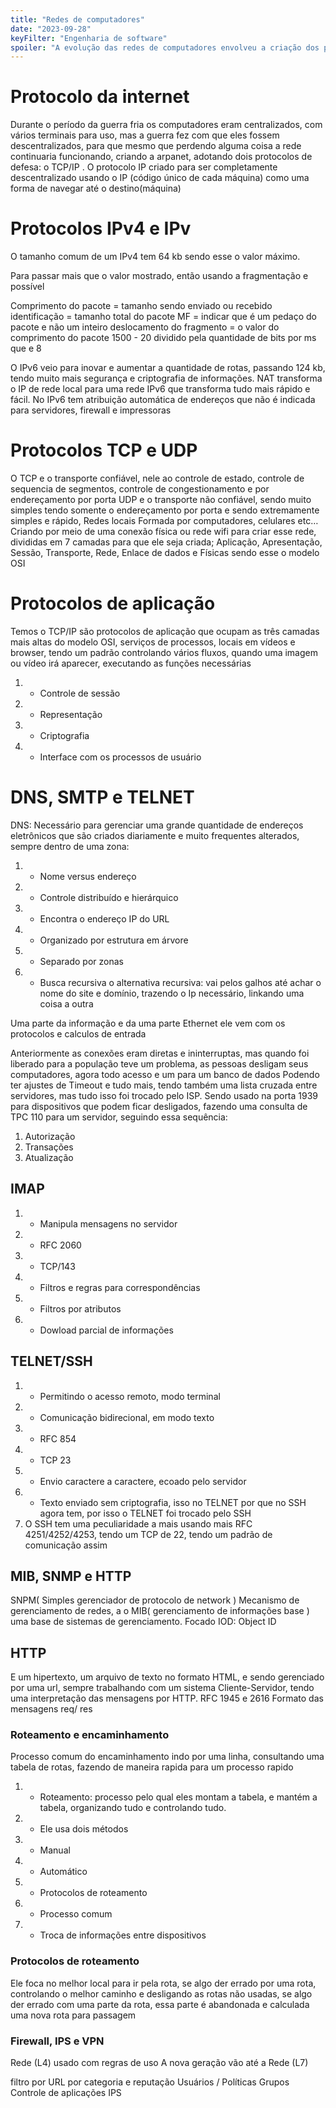 ```yaml
---
title: "Redes de computadores"
date: "2023-09-28"
keyFilter: "Engenharia de software"
spoiler: "A evolução das redes de computadores envolveu a criação dos protocolos, juntamente com protocolos de aplicação"
---
```


# Protocolo da internet

Durante o período da guerra fria os computadores eram centralizados, com vários terminais para uso, mas a guerra fez com que eles fossem descentralizados, para que mesmo que perdendo alguma coisa a rede continuaria funcionando, criando a arpanet,
adotando dois protocolos de defesa: o TCP/IP .
O protocolo IP criado para ser completamente descentralizado usando o IP (código único de cada máquina) como uma forma de navegar até o destino(máquina)

# Protocolos IPv4 e IPv

O tamanho comum de um IPv4 tem 64 kb sendo esse o valor máximo.

Para passar mais que o valor mostrado, então usando a fragmentação e possível

Comprimento do pacote = tamanho sendo enviado ou recebido
identificação = tamanho total do pacote
MF = indicar que é um pedaço do pacote e não um inteiro
deslocamento do fragmento = o valor do comprimento do pacote 1500 - 20 dividido pela quantidade de bits por ms que e 8

O IPv6 veio para inovar e aumentar a quantidade de rotas, passando 124 kb, tendo muito mais segurança e criptografia de informações. NAT transforma o IP de rede local para uma rede IPv6 que transforma tudo mais rápido e fácil. No IPv6 tem atribuição automática de endereços que não é indicada para servidores, firewall e impressoras

# Protocolos TCP e UDP

O TCP e o transporte confiável, nele ao controle de estado, controle de sequencia de segmentos, controle de congestionamento e por endereçamento por porta
UDP e o transporte não confiável, sendo muito simples tendo somente o endereçamento por porta e sendo extremamente simples e rápido,
Redes locais
Formada por computadores, celulares etc… Criando por meio de uma conexão física ou rede wifi para criar esse rede, divididas em 7 camadas para que ele seja criada; Aplicação, Apresentação, Sessão, Transporte, Rede, Enlace de dados e Físicas sendo esse o modelo OSI

# Protocolos de aplicação

Temos o TCP/IP são protocolos de aplicação que ocupam as três camadas mais altas do modelo OSI, serviços de processos, locais em vídeos e browser, tendo um padrão controlando vários fluxos, quando uma imagem ou vídeo irá aparecer, executando as funções necessárias

1. - Controle de sessão
2. - Representação
3. - Criptografia
4. - Interface com os processos de usuário

# DNS, SMTP e TELNET

DNS: Necessário para gerenciar uma grande quantidade de endereços eletrônicos que são criados diariamente e muito frequentes alterados, sempre dentro de uma zona:

1. - Nome versus endereço
2. - Controle distribuído e hierárquico
3. - Encontra o endereço IP do URL
4. - Organizado por estrutura em árvore
5. - Separado por zonas
6. - Busca recursiva o alternativa recursiva: vai pelos galhos até achar o nome do site e domínio, trazendo o Ip necessário, linkando uma coisa a outra

Uma parte da informação e da uma parte Ethernet ele vem com os protocolos e calculos de entrada

Anteriormente as conexões eram diretas e ininterruptas, mas quando foi liberado para a população teve um problema, as pessoas desligam seus computadores, agora todo acesso e um para um banco de dados
Podendo ter ajustes de Timeout e tudo mais, tendo também uma lista cruzada entre servidores, mas tudo isso foi trocado pelo ISP. Sendo usado na porta 1939 para dispositivos que podem ficar desligados, fazendo uma consulta de TPC 110 para um servidor, seguindo essa sequência:

1. Autorização
2. Transações
3. Atualização

## IMAP

1. - Manipula mensagens no servidor
2. - RFC 2060
3. - TCP/143
4. - Filtros e regras para correspondências
5. - Filtros por atributos
6. - Dowload parcial de informações

## TELNET/SSH

1. - Permitindo o acesso remoto, modo terminal
2. - Comunicação bidirecional, em modo texto
3. - RFC 854
4. - TCP 23
5. - Envio caractere a caractere, ecoado pelo servidor
6. - Texto enviado sem criptografia, isso no TELNET por que no SSH agora tem, por isso o TELNET foi trocado pelo SSH
7. O SSH tem uma peculiaridade a mais usando mais RFC 4251/4252/4253, tendo um TCP de 22, tendo um padrão de comunicação assim

## MIB, SNMP e HTTP

SNPM( Simples gerenciador de protocolo de network ) Mecanismo de gerenciamento de redes, a o MIB( gerenciamento de informações base ) uma base de sistemas de gerenciamento.
Focado IOD: Object ID

## HTTP

E um hipertexto, um arquivo de texto no formato HTML, e sendo gerenciado por uma url, sempre trabalhando com um sistema Cliente-Servidor, tendo uma interpretação das mensagens por HTTP.
RFC 1945 e 2616
Formato das mensagens req/ res

### Roteamento e encaminhamento

Processo comum do encaminhamento indo por uma linha, consultando uma tabela de rotas, fazendo de maneira rapida para um processo rapido

1. - Roteamento: processo pelo qual eles montam a tabela, e mantém a tabela, organizando tudo e controlando tudo.
2. - Ele usa dois métodos
3. - Manual
4. - Automático
5. - Protocolos de roteamento
6. - Processo comum
7. - Troca de informações entre dispositivos

### Protocolos de roteamento

Ele foca no melhor local para ir pela rota, se algo der errado por uma rota, controlando o melhor caminho e desligando as rotas não usadas, se algo der errado com uma parte da rota, essa parte é abandonada e calculada uma nova rota para passagem

### Firewall, IPS e VPN

Rede (L4)
usado com regras de uso
A nova geração vão até a Rede (L7)

filtro por URL por categoria e reputação
Usuários / Políticas
Grupos
Controle de aplicações
IPS
